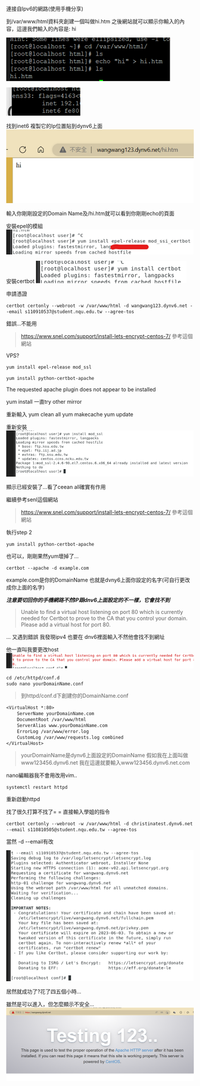 連接自Ipv6的網路(使用手機分享)

到/var/www/html資料夾創建一個叫做hi.htm 之後網站就可以顯示你輸入的內容，這邊我們輸入的內容是: hi

![picture 1](../../images/74478e1969af40679cb2a324a70abcd2e2397e90ac1b8f28288540d74766bff5.png)  

![picture 2](../../images/49df5685984a8e1fb0c8c98a1ea1e6e2a4fcd83d639d0a8f64922e4ce2ce30df.png)  

找到inet6 複製它的Ip位置貼到dynv6上面
![picture 3](../../images/99fbd9bd7c07b33b1b6bf02ad5c859557d830bfddebf470c9f612a6de9ed6905.png)  

輸入你剛剛設定的Domain Name及/hi.htm就可以看到你剛剛echo的頁面

安裝epel的模組
![picture 4](../../images/db2dd14ce2258f06f18d44b59ee9f2a124736f1dc0c3a89c4a3de7e9c56efbbd.png)  

安裝certbot
![picture 5](../../images/ddbb20e09f9c6302abe0d2673a3616e22b70379e46d919e9429a851f00cc68dd.png)  


申請憑證
```
certbot certonly --webroot -w /var/www/html -d wangwang123.dynv6.net --email s110910537@student.nqu.edu.tw --agree-tos
```

錯誤...不能用
>https://www.snel.com/support/install-lets-encrypt-centos-7/
參考這個網站

VPS?

```
yum install epel-release mod_ssl
```

```
yum install python-certbot-apache
```
The requested apache plugin does not appear to be installed

yum install 一直try other mirror

重新輸入
yum clean all
yum makecache
yum update

重新安裝
![picture 6](../../images/8e7efd5fd4e89fa75b083ddada59da2fe063379176a916b825e41a8e1b196af4.png)  

顯示已經安裝了...看了ceean all確實有作用

繼續參考senl這個網站
>https://www.snel.com/support/install-lets-encrypt-centos-7/
參考這個網站

執行step 2
```
yum install python-certbot-apache
```

也可以，剛剛果然yum壞掉了...
```
certbot --apache -d example.com
```
example.com是你的DomainName
也就是dvny6上面你設定的名字(可自行更改成你上面的名字)

***注意要切回你的手機網路不然IP跟dnv6上面設定的不一樣，它會找不到***


>Unable to find a virtual host listening on port 80 which is currently needed for Certbot to prove to the CA that you control your domain. Please add a virtual host for port 80.

... 又遇到錯誤
我發現ipv4 也要在 dnv6裡面輸入不然他會找不到網址

他一直叫我要更改host
![picture 7](../../images/7ee9485a5f05a2c3f6588e066e5cfa544673ac62cddbae8d0b6f73a7aaeee551.png)  

```
cd /etc/httpd/conf.d
sudo nano yourDomainName.conf
```
>到httpd/conf.d下創建你的DomainName.conf

```
<VirtualHost *:80>
    ServerName yourDomainName.com
    DocumentRoot /var/www/html
    ServerAlias www.yourDomainName.com
    ErrorLog /var/www/error.log
    CustomLog /var/www/requests.log combined
</VirtualHost>
```
>yourDomainName是dynv6上面設定的DomainName
假如我在上面叫做 www123456.dynv6.net
我在這邊就要輸入www123456.dynv6.net.com

nano編輯器我不會用改用vim..

```
systemctl restart httpd
```
重新啟動httpd

找了很久打算不找了= =
直接輸入學姐的指令
```
certbot certonly --webroot -w /var/www/html -d christinatest.dynv6.net --email s110810505@student.nqu.edu.tw --agree-tos
```
當然 -d --email有改


![picture 8](../../images/9a60849f6af3a3742a789a16e09085ec1af8f2359e3d9cb88ade2a9ee06946a2.png)  

居然就成功了?花了四五個小時...

雖然是可以進入，但怎麼顯示不安全...
![picture 9](../../images/3099e2a1ea1812282cf2e62f61871c3daa6afa75325c61ed42e5e4d7ef2d4d55.png)  
